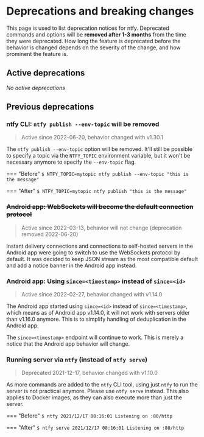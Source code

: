 # Deprecations and breaking changes
This page is used to list deprecation notices for ntfy. Deprecated commands and options will be 
**removed after 1-3 months** from the time they were deprecated. How long the feature is deprecated
before the behavior is changed depends on the severity of the change, and how prominent the feature is.

## Active deprecations
_No active deprecations_

## Previous deprecations

### ntfy CLI: `ntfy publish --env-topic` will be removed
> Active since 2022-06-20, behavior changed with v1.30.1

The `ntfy publish --env-topic` option will be removed. It'll still be possible to specify a topic via the
`NTFY_TOPIC` environment variable, but it won't be necessary anymore to specify the `--env-topic` flag.

=== "Before"
    ```
    $ NTFY_TOPIC=mytopic ntfy publish --env-topic "this is the message"
    ```

=== "After"
    ```
    $ NTFY_TOPIC=mytopic ntfy publish "this is the message"
    ```

### <del>Android app: WebSockets will become the default connection protocol</del>
> Active since 2022-03-13, behavior will not change (deprecation removed 2022-06-20)

Instant delivery connections and connections to self-hosted servers in the Android app were going to switch
to use the WebSockets protocol by default. It was decided to keep JSON stream as the most compatible default
and add a notice banner in the Android app instead.

### Android app: Using `since=<timestamp>` instead of `since=<id>`
> Active since 2022-02-27, behavior changed with v1.14.0

The Android app started using `since=<id>` instead of `since=<timestamp>`, which means as of Android app v1.14.0, 
it will not work with servers older than v1.16.0 anymore. This is to simplify handling of deduplication in the Android app.

The `since=<timestamp>` endpoint will continue to work. This is merely a notice that the Android app behavior will change.

### Running server via `ntfy` (instead of `ntfy serve`)
> Deprecated 2021-12-17, behavior changed with v1.10.0

As more commands are added to the `ntfy` CLI tool, using just `ntfy` to run the server is not practical
anymore. Please use `ntfy serve` instead. This also applies to Docker images, as they can also execute more than
just the server.

=== "Before"
    ```
    $ ntfy
    2021/12/17 08:16:01 Listening on :80/http
    ```

=== "After"
    ```
    $ ntfy serve
    2021/12/17 08:16:01 Listening on :80/http
    ```

